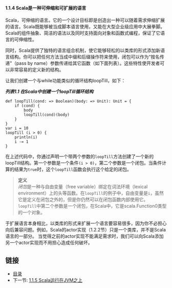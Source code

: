 #### 1.1.4 Scala是一种可伸缩和可扩展的语言

Scala，可伸缩的语言。它的一个设计目标即是创造出一种可以随着需求伸缩扩展的语言。Scala既能够被当成脚本语言使用，又能在大型企业级应用中大展拳脚。Scala的组件抽象、简洁的语法以及同时支持面向对象和函数式编程，保证了它语言的可伸缩性。

同时，Scala提供了独特的语言组合机制，使它能够轻松的以类库的形式添加新语言结构。你可以把任何方法当成中缀和后缀操作符来使用，闭包可以作为“按名传递”（pass by name）参数传递给其它函数（如下面列表）。这些特性使开发者可以非常容易的定义新的结构。

让我们创建一个与while功能类似的循环结构loopTill，如下：

***列表1.1 在Scala中创建一个loopTill循环结构***

    def loopTill(cond: => Boolean)(body: => Unit): Unit = {
        if (cond) {
            body
            loopTill(cond)(body)
        }
    }
    var i = 10
    loopTill (i > 0) {
        println(i)
        i -= 1
    }


在上述代码中，你通过声明一个带两个参数的`loopTill`方法创建了一个新的loopTill结构。第一个参数是一个条件`(i > 0)`，第二个参数是一个闭包。当条件计算的结果为`true`时，这个`loopTill`函数会执行这个给定的闭包。

> **定义**  
> *闭包*是一种与自由变量（free variable）绑定在词法环境（lexical environment）上的头等函数。在`loopTill`的例子中，自由变量是`i`，虽然它是定义在闭包之外的，但是你仍然可以在闭包函数内部使用它。
> `loopTill`中第二个参数是一个闭包，在Scala中，它是scala.Function0类型的一个对象。

于扩展语言本身相比，以类库的形式来扩展一个语言要容易很多，因为你不必担心向后兼容问题。例如，Scala的actor实现（1.2.2节）只是一个类库，并不是Scala语言的一部分。
当觉得之前的actor实现不能满足需求时，我们可以向Scala添加另一个actor实现而不用担心造成任何破坏。


## 链接
- [目录](../README.md)
- 下一节: [1.1.5 Scala运行在JVM之上](1.1.1.5.md)
